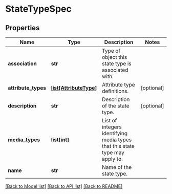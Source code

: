 # StateTypeSpec

## Properties
Name | Type | Description | Notes
------------ | ------------- | ------------- | -------------
**association** | **str** | Type of object this state type is associated with. | 
**attribute_types** | [**list[AttributeType]**](AttributeType.md) | Attribute type definitions. | [optional] 
**description** | **str** | Description of the state type. | [optional] 
**media_types** | **list[int]** | List of integers identifying media types that this state type may apply to. | 
**name** | **str** | Name of the state type. | 

[[Back to Model list]](../README.md#documentation-for-models) [[Back to API list]](../README.md#documentation-for-api-endpoints) [[Back to README]](../README.md)


